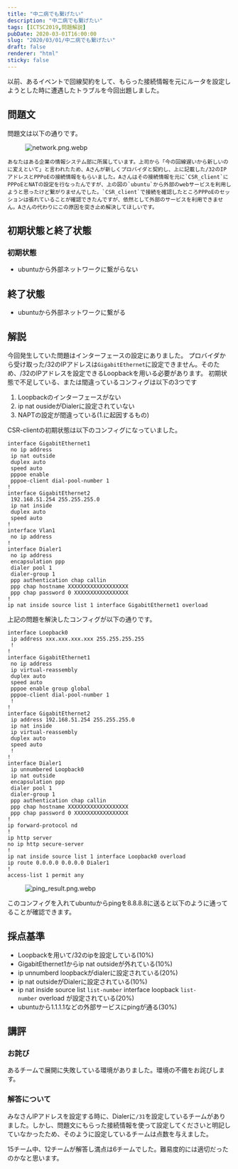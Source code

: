 ```yaml
---
title: "中二病でも繋げたい"
description: "中二病でも繋げたい"
tags: [ICTSC2019,問題解説]
pubDate: 2020-03-01T16:00:00
slug: "2020/03/01/中二病でも繋げたい"
draft: false
renderer: "html"
sticky: false
---
```



<p>以前、あるイベントで回線契約をして、もらった接続情報を元にルータを設定しようとした時に遭遇したトラブルを今回出題しました。</p>



<h2 id="%E5%95%8F%E9%A1%8C%E6%96%87">問題文&nbsp;<a href="https://wiki.icttoracon.net/ictsc2019/problems/takumi%3Apppoe/blog/#%E5%95%8F%E9%A1%8C%E6%96%87"></a>&nbsp;</h2>



<p>問題文は以下の通りです。</p>



<figure class="wp-block-image"><img decoding="async" src="https://wiki.icttoracon.net/attachment/5e5216702f8d9c005abff81a" alt="network.png.webp"/></figure>


<div class="wp-block-syntaxhighlighter-code "><pre><code>あなたはある企業の情報システム部に所属しています。上司から「今の回線遅いから新しいのに変えといて」と言われたため、Aさんが新しくプロバイダと契約し、上に記載した/32のIPアドレスとPPPoEの接続情報をもらいました。Aさんはその接続情報を元に`CSR_client`にPPPoEとNATの設定を行なったんですが、上の図の`ubuntu`から外部のwebサービスを利用しようと思ったけど繋がりませんでした。`CSR_client`で接続を確認したところPPPoEのセッションは張れていることが確認できたんですが、依然として外部のサービスを利用できません。Aさんの代わりにこの原因を突き止め解決してほしいです。</code></pre></div>


<h2 id="%E5%88%9D%E6%9C%9F%E7%8A%B6%E6%85%8B%E3%81%A8%E7%B5%82%E4%BA%86%E7%8A%B6%E6%85%8B">初期状態と終了状態&nbsp;<a href="https://wiki.icttoracon.net/ictsc2019/problems/takumi%3Apppoe/blog/#%E5%88%9D%E6%9C%9F%E7%8A%B6%E6%85%8B%E3%81%A8%E7%B5%82%E4%BA%86%E7%8A%B6%E6%85%8B"></a>&nbsp;</h2>



<h3 id="%E5%88%9D%E6%9C%9F%E7%8A%B6%E6%85%8B">初期状態&nbsp;<a href="https://wiki.icttoracon.net/ictsc2019/problems/takumi%3Apppoe/blog/#%E5%88%9D%E6%9C%9F%E7%8A%B6%E6%85%8B"></a>&nbsp;</h3>



<ul><li>ubuntuから外部ネットワークに繋がらない</li></ul>



<h2 id="%E7%B5%82%E4%BA%86%E7%8A%B6%E6%85%8B">終了状態&nbsp;<a href="https://wiki.icttoracon.net/ictsc2019/problems/takumi%3Apppoe/blog/#%E7%B5%82%E4%BA%86%E7%8A%B6%E6%85%8B"></a>&nbsp;</h2>



<ul><li>ubuntuから外部ネットワークに繋がる</li></ul>



<h2 id="%E8%A7%A3%E8%AA%AC">解説&nbsp;<a href="https://wiki.icttoracon.net/ictsc2019/problems/takumi%3Apppoe/blog/#%E8%A7%A3%E8%AA%AC"></a>&nbsp;</h2>



<p>今回発生していた問題はインターフェースの設定にありました。 プロバイダから受け取った/32のIPアドレスは<code>GigabitEthernet</code>に設定できません。そのため、/32のIPアドレスを設定できるLoopbackを用いる必要があります。 初期状態で不足している、または間違っているコンフィグは以下の3つです</p>



<ol><li>Loopbackのインターフェースがない</li><li>ip nat ousideがDialerに設定されていない</li><li>NAPTの設定が間違っている(1.に起因するもの)</li></ol>



<p>CSR-clientの初期状態は以下のコンフィグになっていました。</p>


<div class="wp-block-syntaxhighlighter-code "><pre><code>interface GigabitEthernet1
 no ip address
 ip nat outside
 duplex auto
 speed auto
 pppoe enable
 pppoe-client dial-pool-number 1
!         
interface GigabitEthernet2
 192.168.51.254 255.255.255.0
 ip nat inside
 duplex auto
 speed auto
!
interface Vlan1
 no ip address
!
interface Dialer1
 no ip address
 encapsulation ppp
 dialer pool 1
 dialer-group 1
 ppp authentication chap callin
 ppp chap hostname XXXXXXXXXXXXXXXXXXX
 ppp chap password 0 XXXXXXXXXXXXXXXXX
!
ip nat inside source list 1 interface GigabitEthernet1 overload</code></pre></div>


<p>上記の問題を解決したコンフィグが以下の通りです。</p>


<div class="wp-block-syntaxhighlighter-code "><pre><code>interface Loopback0
 ip address xxx.xxx.xxx.xxx 255.255.255.255
 !
!
interface GigabitEthernet1
 no ip address
 ip virtual-reassembly
 duplex auto
 speed auto
 pppoe enable group global
 pppoe-client dial-pool-number 1
 !
!         
interface GigabitEthernet2
 ip address 192.168.51.254 255.255.255.0
 ip nat inside
 ip virtual-reassembly
 duplex auto
 speed auto
 !
!
interface Dialer1
 ip unnumbered Loopback0
 ip nat outside
 encapsulation ppp
 dialer pool 1
 dialer-group 1
 ppp authentication chap callin
 ppp chap hostname XXXXXXXXXXXXXXXXXXX
 ppp chap password 0 XXXXXXXXXXXXXXXXX
!
ip forward-protocol nd
!
ip http server
no ip http secure-server
!
ip nat inside source list 1 interface Loopback0 overload
ip route 0.0.0.0 0.0.0.0 Dialer1
!
access-list 1 permit any</code></pre></div>


<figure class="wp-block-image"><img decoding="async" src="https://wiki.icttoracon.net/attachment/5e4f95f02f8d9c005abff7f6" alt="ping_result.png.webp"/></figure>



<p>このコンフィグを入れてubuntuからpingを8.8.8.8に送ると以下のように通ってることが確認できます。&nbsp;</p>



<h2 id="%E6%8E%A1%E7%82%B9%E5%9F%BA%E6%BA%96">採点基準&nbsp;<a href="https://wiki.icttoracon.net/ictsc2019/problems/takumi%3Apppoe/blog/#%E6%8E%A1%E7%82%B9%E5%9F%BA%E6%BA%96"></a>&nbsp;</h2>



<ul><li>Loopbackを用いて/32のipを設定している(10%)</li><li>GigabitEthernet1からip nat outsideが外れている(10%)</li><li>ip unnumberd loopbackがdialerに設定されている(20%)</li><li>ip nat outsideがDialerに設定されている(10%)</li><li>ip nat inside source list&nbsp;<code>list-number</code>&nbsp;interface loopback&nbsp;<code>list-number</code>&nbsp;overload が設定されている(20%)</li><li>ubuntuから1.1.1.1などの外部サービスにpingが通る(30%)</li></ul>



<h2 id="%E8%AC%9B%E8%A9%95">講評&nbsp;<a href="https://wiki.icttoracon.net/ictsc2019/problems/takumi%3Apppoe/blog/#%E8%AC%9B%E8%A9%95"></a>&nbsp;</h2>



<h3 id="%E3%81%8A%E8%A9%AB%E3%81%B3">お詫び&nbsp;<a href="https://wiki.icttoracon.net/ictsc2019/problems/takumi%3Apppoe/blog/#%E3%81%8A%E8%A9%AB%E3%81%B3"></a>&nbsp;</h3>



<p>あるチームで展開に失敗している環境がありました。環境の不備をお詫びします。</p>



<h3 id="%E8%A7%A3%E7%AD%94%E3%81%AB%E3%81%A4%E3%81%84%E3%81%A6">解答について&nbsp;<a href="https://wiki.icttoracon.net/ictsc2019/problems/takumi%3Apppoe/blog/#%E8%A7%A3%E7%AD%94%E3%81%AB%E3%81%A4%E3%81%84%E3%81%A6"></a>&nbsp;</h3>



<p>みなさんIPアドレスを設定する時に、Dialerに<code>/31</code>を設定しているチームがありました。しかし、問題文にもらった接続情報を使って設定してくださいと明記していなかったため、そのように設定しているチームは点数を与えました。</p>



<p>15チーム中、12チームが解答し満点は6チームでした。難易度的には適切だったのかなと思います。</p>
